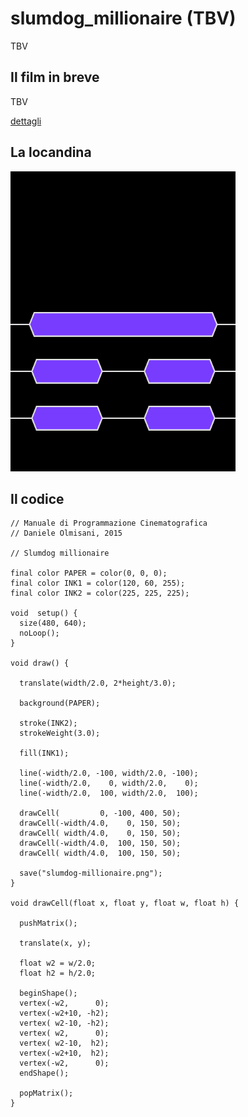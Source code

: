 # slumdog_millionaire (TBV)

TBV

## Il film in breve
TBV

[dettagli](TBV)

## La locandina
<img src="slumdog-millionaire.png"  width="360px" title="slumdog_millionaire">


## Il codice
```processing
// Manuale di Programmazione Cinematografica
// Daniele Olmisani, 2015

// Slumdog millionaire

final color PAPER = color(0, 0, 0);
final color INK1 = color(120, 60, 255);
final color INK2 = color(225, 225, 225);

void  setup() {
  size(480, 640);
  noLoop();
}

void draw() {
  
  translate(width/2.0, 2*height/3.0);
  
  background(PAPER);
  
  stroke(INK2);
  strokeWeight(3.0);
  
  fill(INK1);
  
  line(-width/2.0, -100, width/2.0, -100);
  line(-width/2.0,    0, width/2.0,    0);
  line(-width/2.0,  100, width/2.0,  100);
  
  drawCell(         0, -100, 400, 50);
  drawCell(-width/4.0,    0, 150, 50);
  drawCell( width/4.0,    0, 150, 50);
  drawCell(-width/4.0,  100, 150, 50);
  drawCell( width/4.0,  100, 150, 50);
  
  save("slumdog-millionaire.png");
}

void drawCell(float x, float y, float w, float h) {
  
  pushMatrix();
  
  translate(x, y);
  
  float w2 = w/2.0;
  float h2 = h/2.0;
  
  beginShape();
  vertex(-w2,      0);
  vertex(-w2+10, -h2);
  vertex( w2-10, -h2);
  vertex( w2,      0);
  vertex( w2-10,  h2);
  vertex(-w2+10,  h2);
  vertex(-w2,      0);
  endShape();
  
  popMatrix();
}
```

